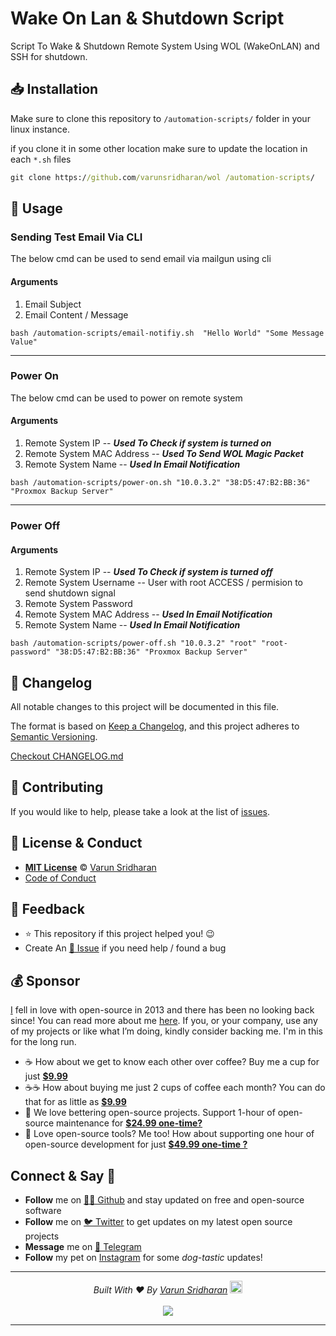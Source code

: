 # Wake On Lan & Shutdown Script
Script To Wake & Shutdown Remote System Using WOL (WakeOnLAN) and SSH for shutdown.

## 📥  Installation
Make sure to clone this repository to `/automation-scripts/` folder in your linux instance. 

if you clone it in some other location make sure to update the location in each `*.sh` files

```cmd
git clone https://github.com/varunsridharan/wol /automation-scripts/
```


## 🚀 Usage

### Sending Test Email Via CLI
The below cmd can be used to send email via mailgun using cli 
#### Arguments
1. Email Subject
2. Email Content / Message

```shell
bash /automation-scripts/email-notifiy.sh  "Hello World" "Some Message Value"
```

---

### Power On
The below cmd can be used to power on remote system 

#### Arguments
1. Remote System IP -- ___Used To Check if system is turned on___
2. Remote System MAC Address -- ___Used To Send WOL Magic Packet___
3. Remote System Name  -- ___Used In Email Notification___

```shell
bash /automation-scripts/power-on.sh "10.0.3.2" "38:D5:47:B2:BB:36" "Proxmox Backup Server"
```

---

### Power Off

#### Arguments
1. Remote System IP  -- ___Used To Check if system is turned off___
2. Remote System Username -- User with root ACCESS / permision to send shutdown signal
3. Remote System Password
4. Remote System MAC Address -- ___Used In Email Notification___
5. Remote System Name -- ___Used In Email Notification___

```shell
bash /automation-scripts/power-off.sh "10.0.3.2" "root" "root-password" "38:D5:47:B2:BB:36" "Proxmox Backup Server"
```


<!-- START common-footer.mustache -->
## 📝 Changelog
All notable changes to this project will be documented in this file.

The format is based on [Keep a Changelog](https://keepachangelog.com/en/1.0.0/),
and this project adheres to [Semantic Versioning](https://semver.org/spec/v2.0.0.html).

[Checkout CHANGELOG.md](https://github.com/varunsridharan/wol/blob/main/CHANGELOG.md)


## 🤝 Contributing
If you would like to help, please take a look at the list of [issues](https://github.com/varunsridharan/wol/issues/).


## 📜  License & Conduct
- [**MIT License**](https://github.com/varunsridharan/wol/blob/main/LICENSE) © [Varun Sridharan](website)
- [Code of Conduct](https://github.com/varunsridharan/.github/blob/master/CODE_OF_CONDUCT.md)


## 📣 Feedback
- ⭐ This repository if this project helped you! :wink:
- Create An [🔧 Issue](https://github.com/varunsridharan/wol/issues/) if you need help / found a bug


## 💰 Sponsor
[I][twitter] fell in love with open-source in 2013 and there has been no looking back since! You can read more about me [here][website].
If you, or your company, use any of my projects or like what I’m doing, kindly consider backing me. I'm in this for the long run.

- ☕ How about we get to know each other over coffee? Buy me a cup for just [**$9.99**][buymeacoffee]
- ☕️☕️ How about buying me just 2 cups of coffee each month? You can do that for as little as [**$9.99**][buymeacoffee]
- 🔰         We love bettering open-source projects. Support 1-hour of open-source maintenance for [**$24.99 one-time?**][paypal]
- 🚀         Love open-source tools? Me too! How about supporting one hour of open-source development for just [**$49.99 one-time ?**][paypal]

<!-- Personl Links -->
[paypal]: https://sva.onl/paypal
[buymeacoffee]: https://sva.onl/buymeacoffee
[twitter]: https://sva.onl/twitter/
[website]: https://sva.onl/website/


## Connect & Say 👋
- **Follow** me on [👨‍💻 Github][github] and stay updated on free and open-source software
- **Follow** me on [🐦 Twitter][twitter] to get updates on my latest open source projects
- **Message** me on [📠 Telegram][telegram]
- **Follow** my pet on [Instagram][sofythelabrador] for some _dog-tastic_ updates!

<!-- Personl Links -->
[sofythelabrador]: https://www.instagram.com/sofythelabrador/
[github]: https://sva.onl/github/
[twitter]: https://sva.onl/twitter/
[telegram]: https://sva.onl/telegram/


---

<p align="center">
<i>Built With ♥ By <a href="https://sva.onl/twitter"  target="_blank" rel="noopener noreferrer">Varun Sridharan</a> <a href="https://en.wikipedia.org/wiki/India">
   <img src="https://cdn.svarun.dev/flag-india.jpg" width="20px"/></a> </i> <br/><br/>
   <img src="https://cdn.svarun.dev/codeispoetry.png"/>
</p>

---


<!-- END common-footer.mustache -->
